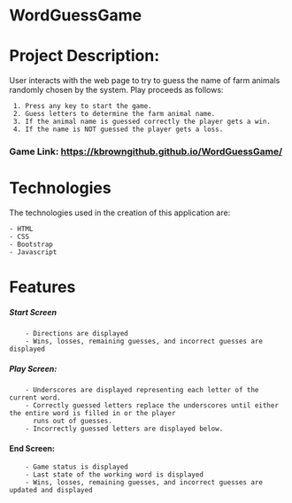 # WordGuessGame

# Project Description:
User interacts with the web page to try to guess the name of farm animals randomly chosen by the system.
Play proceeds as follows:
```
 1. Press any key to start the game.
 2. Guess letters to determine the farm animal name. 
 3. If the animal name is guessed correctly the player gets a win.
 4. If the name is NOT guessed the player gets a loss.
```
 
 ### Game Link: https://kbrowngithub.github.io/WordGuessGame/
 
 # Technologies
 The technologies used in the creation of this application are:
 ```
 - HTML
 - CSS
 - Bootstrap
 - Javascript
 ```
 
 # Features
 ##### Start Screen
```
    - Directions are displayed
    - Wins, losses, remaining guesses, and incorrect guesses are displayed
 ```
 
##### Play Screen: 
```
    - Underscores are displayed representing each letter of the current word.
    - Correctly guessed letters replace the underscores until either the entire word is filled in or the player
      runs out of guesses.
    - Incorrectly guessed letters are displayed below.
 ```

#### End Screen:
```
    - Game status is displayed
    - Last state of the working word is displayed
    - Wins, losses, remaining guesses, and incorrect guesses are updated and displayed
 ```

